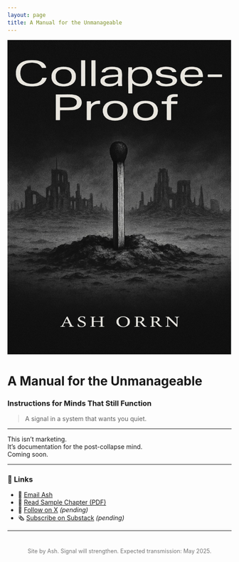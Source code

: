 ```yaml
---
layout: page
title: A Manual for the Unmanageable
---
```


<div style="text-align: center;">
  <img src="/assets/cover.jpg" alt="Book Cover" style="max-width: 100%; height: auto;" />
</div>

# A Manual for the Unmanageable  
### Instructions for Minds That Still Function

> A signal in a system that wants you quiet.

---

This isn’t marketing.  
It’s documentation for the post-collapse mind.  
Coming soon.

---

### 🔗 Links

- 📧 [Email Ash](mailto:collapseproof@protonmail.com)
- 📄 [Read Sample Chapter (PDF)](/assets/sample.pdf)
- 🧵 [Follow on X](https://x.com/ashwrites) *(pending)*
- 🗞️ [Subscribe on Substack](https://ash.substack.com) *(pending)*

---

<footer style="text-align:center; font-size: 0.9em; margin-top: 3em; color: #777;">
Site by Ash. Signal will strengthen. Expected transmission: May 2025.
</footer>
